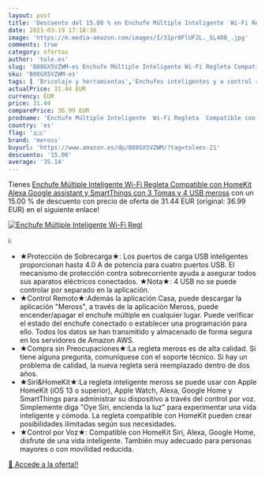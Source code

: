 ```yaml
---
layout: post
title: 'Descuento del 15.00 % en Enchufe Múltiple Inteligente  Wi-Fi Regl'
date: 2021-03-19 17:18:36
image: 'https://m.media-amazon.com/images/I/31pr0FlUF2L._SL400_.jpg'
comments: true
category: ofertas
author: 'tole.es'
slug: 'B08GX5VZWM-es Enchufe Múltiple Inteligente Wi-Fi Regleta Compatible con...'
sku: 'B08GX5VZWM-es'
tags: [ 'Bricolaje y herramientas','Enchufes inteligentes y a control remoto','Enchufes y accesorios','Instalación eléctrica','alexa','meross', ]
actualPrice: 31.44 EUR
currency: EUR
price: 31.44
comparePrice: 36.99 EUR
prodname: 'Enchufe Múltiple Inteligente  Wi-Fi Regleta  Compatible con HomeKit Alexa Google assistant y SmartThings  con 3 Tomas y 4 USB  meross'
country: 'es'
flag: '🇪🇸'
brand: 'meross'
buyurl: 'https://www.amazon.es/dp/B08GX5VZWM/?tag=tolees-21'
descuento: '15.00'
average: '35.14'
---
```


Tienes [Enchufe Múltiple Inteligente  Wi-Fi Regleta  Compatible con HomeKit Alexa Google assistant y SmartThings  con 3 Tomas y 4 USB  meross](https://www.amazon.es/dp/B08GX5VZWM/?tag=tolees-21) con un 15.00 % de descuento con precio de oferta de 31.44 EUR (original: 36.99 EUR) en el siguiente enlace!

[![Enchufe Múltiple Inteligente  Wi-Fi Regl](https://m.media-amazon.com/images/I/31pr0FlUF2L._SL400_.jpg)](https://www.amazon.es/dp/B08GX5VZWM/?tag=tolees-21)

ℹ️:

- ★Protección de Sobrecarga★: Los puertos de carga USB inteligentes proporcionan hasta 4.0 A de potencia para cuatro puertos USB. El mecanismo de protección contra sobrecorriente ayuda a asegurar todos sus aparatos eléctricos conectados. ★Nota★: 4 USB no se puede controlar por separado en la aplicación.
- ★Control Remoto★:Además la aplicación Casa, puede descargar la aplicación "Meross", a través de la aplicación Meross, puede encender/apagar el enchufe múltiple en cualquier lugar. Puede verificar el estado del enchufe conectado o establecer una programación para ello. Todos los datos se han transmitido y almacenado de forma segura en los servidores de Amazon AWS.
- ★Compra sin Preocupaciones★:La regleta meross es de alta calidad. Si tiene alguna pregunta, comuníquese con el soporte técnico. Si hay un problema de calidad, la nueva regleta será reemplazado dentro de dos años.
- ★Siri&HomeKit★:La regleta inteligente meross se puede usar con Apple HomeKit (iOS 13 o superior), Apple Watch, Alexa, Google Home y SmartThings para administrar su dispositivo a través del control por voz. Simplemente diga "Oye Siri, encienda la luz" para experimentar una vida inteligente y cómoda. La regleta compatible con HomeKit pueden crear posibilidades ilimitadas según sus necesidades.
- ★Control por Voz★: Compatible con HomeKit Siri, Alexa, Google Home, disfrute de una vida inteligente. También muy adecuado para personas mayores o con movilidad reducida.

[🛒 Accede a la oferta!!](https://www.amazon.es/dp/B08GX5VZWM/?tag=tolees-21)
